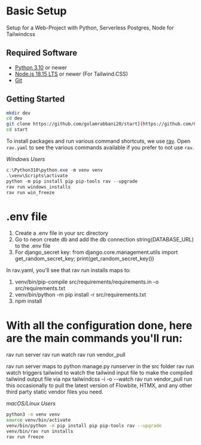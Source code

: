 # Basic Setup
Setup for a Web-Project with Python, Serverless Postgres, Node for Tailwindcss

## Required Software
- [Python 3.10](https://www.python.org/downloads/) or newer
- [Node.js 18.15 LTS](https://nodejs.org/) or newer (For Tailwind.CSS)
- [Git](https://git-scm.com/)


## Getting Started

```bash
mkdir dev
cd dev
git clone https://github.com/golamrabbani20/start](https://github.com/GolamRabbani20/start.git
cd start
```

To install packages and run various command shortcuts, we use [rav](https://github.com/jmitchel3/rav). Open `rav.yaml` to see the various commands available if you prefer to not use `rav`.

_Windows Users_
```powershell
c:\Python310\python.exe -m venv venv
.\venv\Scripts\activate
python -m pip install pip pip-tools rav --upgrade
rav run windows_installs
rav run win_freeze
```
# .env file
1. Create a .env file in your src directory
2. Go to neon create db and add the db connection string(DATABASE_URL) to the .env file 
3. For django_secret key: from django.core.management.utils import get_random_secret_key; print(get_random_secret_key())

In rav.yaml, you'll see that rav run installs maps to:
1. venv/bin/pip-compile src/requirements/requirements.in -o src/requirements.txt
2. venv/bin/python -m pip install -r src/requirements.txt
3. npm install

# With all the configuration done, here are the main commands you'll run:

rav run server
rav run watch
rav run vendor_pull

rav run server maps to python manage.py runserver in the src folder
rav run watch triggers tailwind to watch the tailwind input file to make the compiled tailwind output file via npx tailwindcss -i <input-path> -o <output-path> --watch
rav run vendor_pull run this occasionally to pull the latest version of Flowbite, HTMX, and any other third party static vendor files you need.

_macOS/Linux Users_
```bash
python3 -m venv venv
source venv/bin/activate
venv/bin/python -m pip install pip pip-tools rav --upgrade
venv/bin/rav run installs
rav run freeze
```


